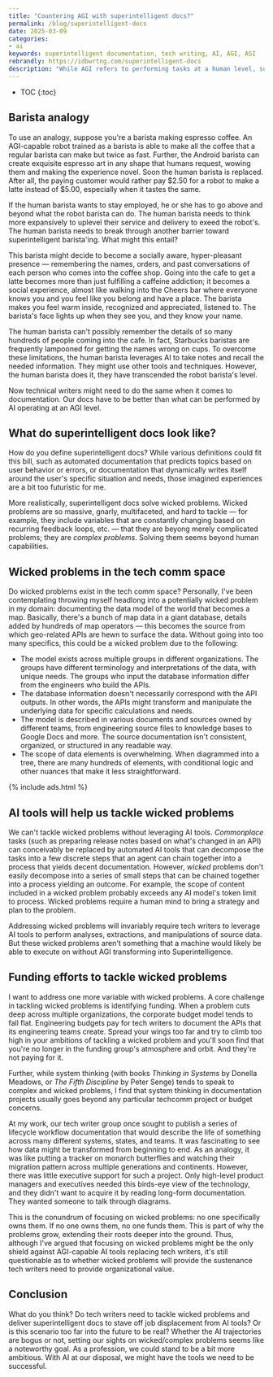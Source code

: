 ```yaml
---
title: "Countering AGI with superintelligent docs?"
permalink: /blog/superintelligent-docs
date: 2025-03-09
categories:
- ai
keywords: superintelligent documentation, tech writing, AI, AGI, ASI
rebrandly: https://idbwrtng.com/superintelligent-docs
description: "While AGI refers to performing tasks at a human level, superintelligence refers to performing tasks that <i>exceed</i> human capabilities. If tech writers want to survive the AI apocalypse, we'll have to go beyond mere AGI levels of competence and tread water within the superintelligent space.<br/><br/>Reason being, AI will eventually replace most of what we do, making it such that when AGI is reached, job displacement for tech writers will be more common because AGI will perform the same tasks, only cheaper. But the likelihood of AGI progressing to Superintelligence seems less likely to me (in the same way that moving from assisted driving to fully autonomous driving is so much harder than anyone anticipated). Striving for superintelligent docs seems like the most logical counter-move against AI's encroachment on tech writer territory."
---
```



* TOC
{:toc}

## Barista analogy

To use an analogy, suppose you're a barista making espresso coffee. An AGI-capable robot trained as a barista is able to make all the coffee that a regular barista can make but twice as fast. Further, the Android barista can create exquisite espresso art in any shape that humans request, wowing them and making the experience novel. Soon the human barista is replaced. After all, the paying customer would rather pay $2.50 for a robot to make a latte instead of $5.00, especially when it tastes the same.

If the human barista wants to stay employed, he or she has to go above and beyond what the robot barista can do. The human barista needs to think more expansively to uplevel their service and delivery to exeed the robot's. The human barista needs to break through another barrier toward superintelligent barista'ing. What might this entail? 

This barista might decide to become a socially aware, hyper-pleasant presence &mdash; remembering the names, orders, and past conversations of each person who comes into the coffee shop. Going into the cafe to get a latte becomes more than just fulfilling a caffeine addiction; it becomes a social experience, almost like walking into the Cheers bar where everyone knows you and you feel like you belong and have a place. The barista makes you feel warm inside, recognized and appreciated, listened to. The barista's face lights up when they see you, and they know your name.

The human barista can't possibly remember the details of so many hundreds of people coming into the cafe. In fact, Starbucks baristas are frequently lampooned for getting the names wrong on cups. To overcome these limitations, the human barista leverages AI to take notes and recall the needed information. They might use other tools and techniques. However, the human barista does it, they have transcended the robot barista's level.

Now technical writers might need to do the same when it comes to documentation. Our docs have to be better than what can be performed by AI operating at an AGI level. 

## What do superintelligent docs look like?

How do you define superintelligent docs? While various definitions could fit this bill, such as automated documentation that predicts topics based on user behavior or errors, or documentation that dynamically writes itself around the user's specific situation and needs, those imagined experiences are a bit too futuristic for me. 

More realistically, superintelligent docs solve wicked problems. Wicked problems are so massive, gnarly, multifaceted, and hard to tackle &mdash; for example, they include variables that are constantly changing based on recurring feedback loops, etc. &mdash; that they are beyong merely complicated problems; they are *complex problems*. Solving them seems beyond human capabilities.

## Wicked problems in the tech comm space

Do wicked problems exist in the tech comm space? Personally, I've been contemplating throwing myself headlong into a potentially wicked problem in my domain: documenting the data model of the world that becomes a map. Basically, there's a bunch of map data in a giant database, details added by hundreds of map operators &mdash; this becomes the source from which geo-related APIs are hewn to surface the data. Without going into too many specifics, this could be a wicked problem due to the following:

* The model exists across multiple groups in different organizations. The groups have different terminology and interpretations of the data, with unique needs. The groups who input the database information differ from the engineers who build the APIs.
* The database information doesn't necessarily correspond with the API outputs. In other words, the APIs might transform and manipulate the underlying data for specific calculations and needs.
* The model is described in various documents and sources owned by different teams, from engineering source files to knowledge bases to Google Docs and more. The source documentation isn't consistent, organized, or structured in any readable way.
* The scope of data elements is overwhelming. When diagrammed into a tree, there are many hundreds of elements, with conditional logic and other nuances that make it less straightforward.

{% include ads.html %}

## AI tools will help us tackle wicked problems

We can't tackle wicked problems without leveraging AI tools. *Commonplace* tasks (such as preparing release notes based on what's changed in an API) can conceivably be replaced by automated AI tools that can decompose the tasks into a few discrete steps that an agent can chain together into a process that yields decent documentation. However, *wicked* problems don't easily decompose into a series of small steps that can be chained together into a process yielding an outcome. For example, the scope of content included in a wicked problem probably exceeds any AI model's token limit to process. Wicked problems require a human mind to bring a strategy and plan to the problem. 

Addressing wicked problems will invariably require tech writers to leverage AI tools to perform analyses, extractions, and manipulations of source data. But these wicked problems aren't something that a machine would likely be able to execute on without AGI transforming into Superintelligence.

## Funding efforts to tackle wicked problems

I want to address one more variable with wicked problems. A core challenge in tackling wicked problems is identifying funding. When a problem cuts deep across multiple organizations, the corporate budget model tends to fall flat. Engineering budgets pay for tech writers to document the APIs that its engineering teams create. Spread your wings too far and try to climb too high in your ambitions of tackling a wicked problem and you'll soon find that you're no longer in the funding group's atmosphere and orbit. And they're not paying for it.

Further, while system thinking (with books *Thinking in Systems* by Donella Meadows, or *The Fifth Discipline* by Peter Senge) tends to speak to complex and wicked problems, I find that system thinking in documentation projects usually goes beyond any particular techcomm project or budget concerns. 

At my work, our tech writer group once sought to publish a series of lifecycle workflow documentation that would describe the life of something across many different systems, states, and teams. It was fascinating to see how data might be transformed from beginning to end. As an analogy, it was like putting a tracker on monarch butterflies and watching their migration pattern across multiple generations and continents. However, there was little executive support for such a project. Only high-level product managers and executives needed this birds-eye view of the technology, and they didn't want to acquire it by reading long-form documentation. They wanted someone to talk through diagrams.

This is the conundrum of focusing on wicked problems: no one specifically owns them. If no one owns them, no one funds them. This is part of why the problems grow, extending their roots deeper into the ground. Thus, although I've argued that focusing on wicked problems might be the only shield against AGI-capable AI tools replacing tech writers, it's still questionable as to whether wicked problems will provide the sustenance tech writers need to provide organizational value.

## Conclusion

What do you think? Do tech writers need to tackle wicked problems and deliver superintelligent docs to stave off job displacement from AI tools? Or is this scenario too far into the future to be real? Whether the AI trajectories are bogus or not, setting our sights on wicked/complex problems seems like a noteworthy goal. As a profession, we could stand to be a bit more ambitious. With AI at our disposal, we might have the tools we need to be successful.

